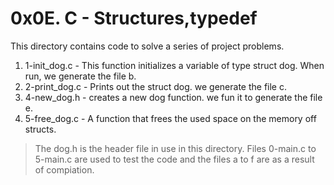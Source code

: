 # 0x0E. C - Structures,typedef

This directory contains code to solve a series of project problems.
1. 1-init_dog.c - This function initializes a variable of type struct dog. When run, we generate the file b.
2. 2-print_dog.c - Prints out the struct dog. we generate the file c.
3. 4-new_dog.h - creates a new dog function. we fun it to generate the file e.
4. 5-free_dog.c - A function that frees the used space on the memory off structs.

> The dog.h is the header file in use in this directory. Files 0-main.c to 5-main.c are used to test the code and the files a to f are as a result of compiation.

